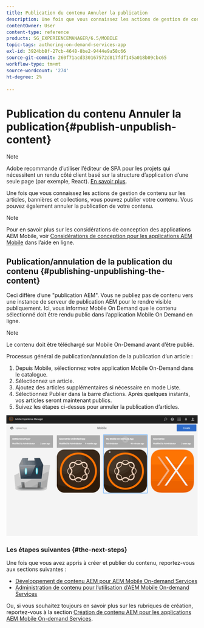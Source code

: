 ```yaml
---
title: Publication du contenu Annuler la publication
description: Une fois que vous connaissez les actions de gestion de contenu sur les articles, bannières et collections, suivez cette page pour découvrir comment publier votre contenu. Vous pouvez également annuler la publication de votre contenu.
contentOwner: User
content-type: reference
products: SG_EXPERIENCEMANAGER/6.5/MOBILE
topic-tags: authoring-on-demand-services-app
exl-id: 3924bb8f-27cb-4648-8be2-9444e9a58c66
source-git-commit: 260f71acd330167572d817fdf145a018b09cbc65
workflow-type: tm+mt
source-wordcount: '274'
ht-degree: 2%

---
```


# Publication du contenu Annuler la publication{#publish-unpublish-content}

>[!NOTE]
>
>Adobe recommande d’utiliser l’éditeur de SPA pour les projets qui nécessitent un rendu côté client basé sur la structure d’application d’une seule page (par exemple, React). [En savoir plus](/help/sites-developing/spa-overview.md).

Une fois que vous connaissez les actions de gestion de contenu sur les articles, bannières et collections, vous pouvez publier votre contenu. Vous pouvez également annuler la publication de votre contenu.

>[!NOTE]
>
>Pour en savoir plus sur les considérations de conception des applications AEM Mobile, voir [Considérations de conception pour les applications AEM Mobile](https://helpx.adobe.com/digital-publishing-solution/help/aem-mobile-end-of-life-faq.html) dans l’aide en ligne.

## Publication/annulation de la publication du contenu {#publishing-unpublishing-the-content}

Ceci diffère d’une &quot;publication AEM&quot;. Vous ne publiez pas de contenu vers une instance de serveur de publication AEM pour le rendre visible publiquement. Ici, vous informez Mobile On Demand que le contenu sélectionné doit être rendu public dans l’application Mobile On Demand en ligne.

>[!NOTE]
>
>Le contenu doit être téléchargé sur Mobile On-Demand avant d’être publié.

Processus général de publication/annulation de la publication d’un article :

1. Depuis Mobile, sélectionnez votre application Mobile On-Demand dans le catalogue.
1. Sélectionnez un article.
1. Ajoutez des articles supplémentaires si nécessaire en mode Liste.
1. Sélectionnez Publier dans la barre d’actions. Après quelques instants, vos articles seront maintenant publics.
1. Suivez les étapes ci-dessus pour annuler la publication d’articles.

<!-- FAIL >>[!NOTE]
>
>Generally, you should preflight before publishing. See [Previewing with Preflight](/content/docs/en/aem/6-3/administer/mobile-apps/aem-mobile/previewing-with-preflight-on-demand-services.md) for more details.-->

![chlimage_1-9](assets/chlimage_1-9.gif)

### Les étapes suivantes {#the-next-steps}

Une fois que vous avez appris à créer et publier du contenu, reportez-vous aux sections suivantes :

* [Développement de contenu AEM pour AEM Mobile On-demand Services](/help/mobile/aem-mobile-on-demand.md)
* [Administration de contenu pour l’utilisation d’AEM Mobile On-demand Services](/help/mobile/aem-mobile.md)

Ou, si vous souhaitez toujours en savoir plus sur les rubriques de création, reportez-vous à la section [Création de contenu AEM pour les applications AEM Mobile On-demand Services](/help/mobile/mobile-apps-ondemand.md).
